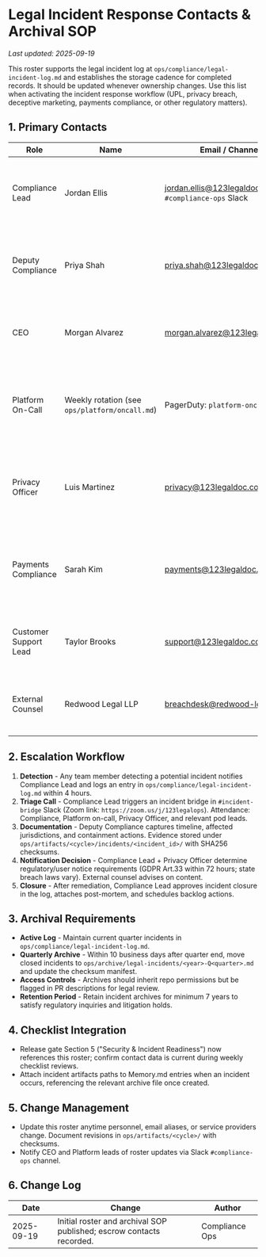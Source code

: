 # Legal Incident Response Contacts & Archival SOP

_Last updated: 2025-09-19_

This roster supports the legal incident log at `ops/compliance/legal-incident-log.md` and establishes the storage cadence for completed records. It should be updated whenever ownership changes. Use this list when activating the incident response workflow (UPL, privacy breach, deceptive marketing, payments compliance, or other regulatory matters).

## 1. Primary Contacts
| Role | Name | Email / Channel | Responsibilities |
| --- | --- | --- | --- |
| Compliance Lead | Jordan Ellis | jordan.ellis@123legaldoc.com \| `#compliance-ops` Slack | Incident commander; determines notification obligations and regulator communications. |
| Deputy Compliance | Priya Shah | priya.shah@123legaldoc.com | Maintains legal incident log, coordinates evidence collection, manages follow-up tasks. |
| CEO | Morgan Alvarez | morgan.alvarez@123legaldoc.com | Executive escalation, external statements, board/regulator liaison. |
| Platform On-Call | Weekly rotation (see `ops/platform/oncall.md`) | PagerDuty: `platform-oncall` | Implements containment, gathers technical evidence, escalates security incidents. |
| Privacy Officer | Luis Martinez | privacy@123legaldoc.com | Oversees DPIA/PIA, advises on notification requirements, approves privacy communications. |
| Payments Compliance | Sarah Kim | payments@123legaldoc.com | Handles payment processor notifications, chargeback governance, card network escalations. |
| Customer Support Lead | Taylor Brooks | support@123legaldoc.com | Coordinates customer messaging, tracks inbound reports, logs refunds/credits. |
| External Counsel | Redwood Legal LLP | breachdesk@redwood-legal.com | Provides legal advice, drafts regulator notifications, privileged communications. |

## 2. Escalation Workflow
1. **Detection** - Any team member detecting a potential incident notifies Compliance Lead and logs an entry in `ops/compliance/legal-incident-log.md` within 4 hours.
2. **Triage Call** - Compliance Lead triggers an incident bridge in `#incident-bridge` Slack (Zoom link: `https://zoom.us/j/123legalops`). Attendance: Compliance, Platform on-call, Privacy Officer, and relevant pod leads.
3. **Documentation** - Deputy Compliance captures timeline, affected jurisdictions, and containment actions. Evidence stored under `ops/artifacts/<cycle>/incidents/<incident_id>/` with SHA256 checksums.
4. **Notification Decision** - Compliance Lead + Privacy Officer determine regulatory/user notice requirements (GDPR Art.33 within 72 hours; state breach laws vary). External counsel advises on content.
5. **Closure** - After remediation, Compliance Lead approves incident closure in the log, attaches post-mortem, and schedules backlog actions.

## 3. Archival Requirements
- **Active Log** - Maintain current quarter incidents in `ops/compliance/legal-incident-log.md`.
- **Quarterly Archive** - Within 10 business days after quarter end, move closed incidents to `ops/archive/legal-incidents/<year>-Q<quarter>.md` and update the checksum manifest.
- **Access Controls** - Archives should inherit repo permissions but be flagged in PR descriptions for legal review.
- **Retention Period** - Retain incident archives for minimum 7 years to satisfy regulatory inquiries and litigation holds.

## 4. Checklist Integration
- Release gate Section 5 ("Security & Incident Readiness") now references this roster; confirm contact data is current during weekly checklist reviews.
- Attach incident artifacts paths to Memory.md entries when an incident occurs, referencing the relevant archive file once created.

## 5. Change Management
- Update this roster anytime personnel, email aliases, or service providers change. Document revisions in `ops/artifacts/<cycle>/` with checksums.
- Notify CEO and Platform leads of roster updates via Slack `#compliance-ops` channel.


## 6. Change Log
| Date | Change | Author |
| --- | --- | --- |
| 2025-09-19 | Initial roster and archival SOP published; escrow contacts recorded. | Compliance Ops |
